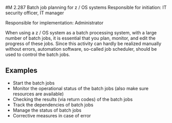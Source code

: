 #M 2.287 Batch job planning for z / OS systems
Responsible for initiation: IT security officer, IT manager

Responsible for implementation: Administrator

When using a z / OS system as a batch processing system, with a large number of batch jobs, it is essential that you plan, monitor, and edit the progress of these jobs. Since this activity can hardly be realized manually without errors, automation software, so-called job scheduler, should be used to control the batch jobs.



## Examples 
* Start the batch jobs
* Monitor the operational status of the batch jobs (also make sure resources are available)
* Checking the results (via return codes) of the batch jobs
* Track the dependencies of batch jobs
* Manage the status of batch jobs
* Corrective measures in case of error




